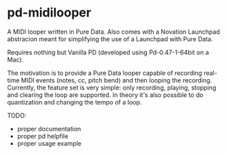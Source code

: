 # pd-midilooper
A MIDI looper written in Pure Data. Also comes with a Novation Launchpad abstracion meant for simplifying the use of a Launchpad with Pure Data.

Requires nothing but Vanilla PD (developed using Pd-0.47-1-64bit on a Mac).

The motivation is to provide a Pure Data looper capable of recording real-time MIDI events (notes, cc, pitch bend) and then looping the recording. Currently, the feature set is very simple: only recording, playing, stopping and clearing the loop are supported. In theory it's also possible to do quantization and changing the tempo of a loop.

TODO:
  * proper documentation
  * proper pd helpfile
  * proper usage example
